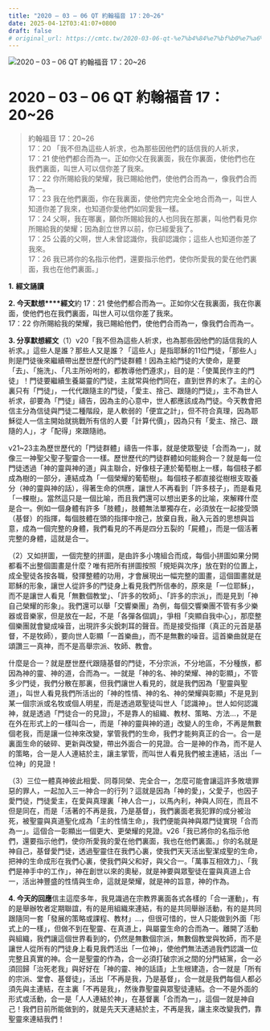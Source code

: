 ```yaml
---
title: "2020 – 03 – 06 QT 約翰福音 17：20~26"
date: 2025-04-12T03:41:07+0800
draft: false
# original_url: https://cmtc.tw/2020-03-06-qt-%e7%b4%84%e7%bf%b0%e7%a6%8f%e9%9f%b3-17%ef%bc%9a2026
---
```


![2020 – 03 – 06 QT 約翰福音 17：20\~26](/images/qt.jpg   "2020 – 03 – 06 QT 約翰福音 17：20\~26")

# 2020 – 03 – 06 QT 約翰福音 17：20\~26

> 約翰福音 17：20\~26  
> 17：20 「我不但為這些人祈求，也為那些因他們的話信我的人祈求，  
> 17：21 使他們都合而為一。正如你父在我裏面，我在你裏面，使他們也在我們裏面，叫世人可以信你差了我來。  
> 17：22 你所賜給我的榮耀，我已賜給他們，使他們合而為一，像我們合而為一。  
> 17：23 我在他們裏面，你在我裏面，使他們完完全全地合而為一，叫世人知道你差了我來，也知道你愛他們如同愛我一樣。  
> 17：24 父啊，我在哪裏，願你所賜給我的人也同我在那裏，叫他們看見你所賜給我的榮耀；因為創立世界以前，你已經愛我了。  
> 17：25 公義的父啊，世人未曾認識你，我卻認識你；這些人也知道你差了我來。  
> 17：26 我已將你的名指示他們，還要指示他們，使你所愛我的愛在他們裏面，我也在他們裏面。」

**1.** **經文誦讀**

**2. 今天默想****經文**約 17：21 使他們都合而為一。正如你父在我裏面，我在你裏面，使他們也在我們裏面，叫世人可以信你差了我來。  
17：22 你所賜給我的榮耀，我已賜給他們，使他們合而為一，像我們合而為一。

**3. 分享默想經文**（1）v20「我不但為這些人祈求，也為那些因他們的話信我的人祈求。」這些人是誰？那些人又是誰？「這些人」是指耶穌的11位門徒，「那些人」則是門徒後來繼續帶出歷世歷代的門徒群體！因為主給門徒的大使命，是要「去」、「施洗」、「凡主所吩咐的，都教導他們遵求」，目的是：「使萬民作主的門徒」！門徒要繼續生養屬靈的門徒，主就常與他們同在，直到世界的末了。主的心裏只有「門徒」，一代代跟隨主的門徒，「愛主、捨己、跟隨的門徒」，主不為世人祈求，卻要為「門徒」禱告，因為主的心意中，世人都應該成為門徒。今天教會把信主分為信徒與門徒二種階段，是人軟弱的「便宜之計」，但不符合真理，因為耶穌從人一信主開始就挑戰所有信的人要「計算代價」，因為只有「愛主、捨己、跟隨的人」，才「配得」來跟隨祂。

v21\~23主為歷世歷代的「門徒群體」禱告一件事，就是使眾聖徒「合而為一」，就像三一神聖父聖子聖靈合一一樣。歷世歷代的門徒群體如何能夠合一？就是每一位門徒透過「神的靈與神的道」與主聯合，好像枝子連於葡萄樹上一樣，每個枝子都成為樹的一部分，連結成為「一個榮耀的葡萄樹」。每個枝子都直接從樹根支取養分（神的靈與神的話），得著生命的供應，讓世人不再看到「許多枝子」，而是看見「一棵樹」。當然這只是一個比喻，而且我們還可以想出更多的比喻，來解釋什麼是合一。例如一個身體有許多「肢體」，肢體無法單獨存在，必須放在一起接受頭（基督）的指揮，每個肢體在頭的指揮中捨己，放棄自我，融入元首的思想與旨意，成為一個完整的身體，我們看見的不再是四分五裂的「屍體」，而是一個活著完整的身體，這就是合一。

（2）又如拼圖，一個完整的拼圖，是由許多小塊組合而成，每個小拼圖如果分開都看不出整個圖畫是什麼？唯有把所有拼圖按照「規矩與次序」放在對的位置上，成全聖徒各按各職，發揮整體的功用，才會展現出一幅完整的圖畫，這個圖畫就是耶穌的形象，讓世人從許多的門徒身上看見我們所信奉的，原來是「一位耶穌」，而不是讓世人看見「無數個教堂」、「許多的牧師」、「許多的宗派」，而是見到「神自己榮耀的形象」。我們還可以舉「交響樂團」為例，每個交響樂團不管有多少樂器或音樂家，但是放在一起，不是「各彈各個調」，爭相「突顯自我中心」，那麼整個樂團就會變成噪音，出現許多尖銳刺耳的聲音。而是接受指揮（真正的元首是基督，不是牧師），要向世人彰顯「一首樂曲」，而不是無數的噪音。這首樂曲就是在頌讚三一真神，而不是高舉宗派、牧師、教會。

什麼是合一？就是歷世歷代跟隨基督的門徒，不分宗派，不分地區，不分種族，都因為神的靈、神的道，合而為一。一就是「神的名、神的榮耀、神的彰顯」，不管多少門徒，我們分散在那裏，但我們讓世人看見的，就是我們因為「聖靈與聖道」，叫世人看見我們所活出的「神的性情、神的名、神的榮耀與彰顯」不是見到某一個宗派或名牧或個人明星，而是透過眾聖徒叫世人「認識神」。世人如何認識神，就是透過「門徒合一的見證」，不是靠人的組織、教材、策略、方法…，不是在外在形式上的一樣叫合一，而是「神的靈與神的道」改變人的生命，不再是無數個老我，而是讓一位神來改變，掌管我們的生命，我們才能夠真正的合一。合一是裏面生命的破碎、更新與改變，帶出外面合一的見證。合一是神的作為，而不是人的策略，合一是人人連結於主，讓主掌管，而叫世人看見我們被主連結，活出「一位神」的見證！

（3）三位一體真神彼此相愛、同尊同榮、完全合一，怎麼可能會讓這許多敗壞罪惡的罪人，一起加入三一神合一的行列？這就是因為「神的愛」，父愛子，也因子愛門徒，門徒愛主，在愛與真理裏「神人合一」，以馬內利，神與人同在，而且不但是同在，而是「活著的不再是我，乃是基督」，我們裏面老我犯罪的成分被治死，被聖靈與真道聖化成為「主的性情生命」，我們便能與神與眾門徒實現「合而為一」。這個合一彰顯出一個更大、更榮耀的見證。v26「我已將你的名指示他們，還要指示他們，使你所愛我的愛在他們裏面，我也在他們裏面。」你的名就是神自己，基督愛門徒，透過聖靈住在我們心裏，使我們天天活出聖潔成聖的生命，把神的生命成形在我們心裏，使我們與父和好，與父合一。「萬事互相效力」、「我們是神手中的工作」，神在創世以來的奧秘，就是神要與眾聖徒在靈與真道上合一，活出神豐盛的性情與生命，這就是榮耀，就是神的旨意，神的作為。

**4. 今天的回應**信主這麼多年，我見識過在宗教界裏面各式各樣的「合一運動」，有的是舉辦牧者定期聯誼，有的是用組織來連結，有的是共同舉辦活動，有的是共同跟隨同一套「發展的策略或課程、教材」…，但很可惜的，世人只能做到外面「形式上的一樣」，但做不到在聖靈、在真道上，與屬靈生命的合而為一。離開了活動與組織，我們讓這個世界看到的，仍然是無數個宗派，無數個教堂與牧師，而不是讓世人從所有的門徒身上看見我們活出「一位神」，使他們無法透過我們認識一位完整且真實的神。合一是聖靈的作為，合一必須打破宗派之間的分門結黨，合一必須回歸「治死老我」與好好在「神的靈、神的話語」上生根建造，合一就是「所有的宗派、堂會、基督徒」，活出「不再是我，乃是基督」，合一就是我們每個人都必須先與主連結，在主裏「不再是我」，然後靠聖靈與眾聖徒連結。合一不是外面的形式或活動，合一是「人人連結於神」，在基督裏「合而為一」，這個一就是神自己！我們目前所能做到的，就是先天天連結於主，不再是我，讓主來改變我們，靠聖靈來連結我們！